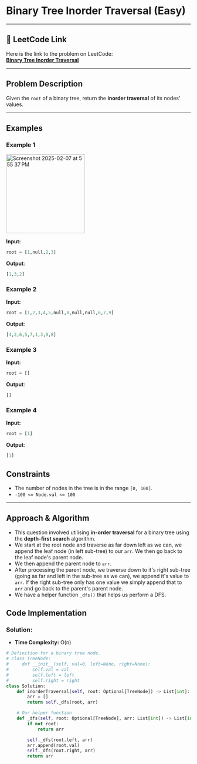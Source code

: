 # Binary Tree Inorder Traversal (Easy)

---

## 🔗 LeetCode Link

Here is the link to the problem on LeetCode:  
[**Binary Tree Inorder Traversal**](https://leetcode.com/problems/binary-tree-inorder-traversal/)

---

## Problem Description

Given the `root` of a binary tree, return the **inorder traversal** of its nodes' values.

---

## Examples

### **Example 1**

<img width="215" alt="Screenshot 2025-02-07 at 5 55 37 PM" src="https://github.com/user-attachments/assets/43eed14b-84ed-4636-8391-784e09dec185" />

**Input:**

```python
root = [1,null,2,3]
```

**Output**:

```python
[1,3,2]
```

### **Example 2**

**Input:**

```python
root = [1,2,3,4,5,null,8,null,null,6,7,9]
```

**Output**:

```python
[4,2,6,5,7,1,3,9,8]
```

### **Example 3**

**Input:**

```python
root = []
```

**Output**:

```python
[]
```

### **Example 4**

**Input:**

```python
root = [1]
```

**Output**:

```python
[1]
```

## Constraints

- The number of nodes in the tree is in the range `[0, 100]`.
- `-100 <= Node.val <= 100`

---

## Approach & Algorithm

- This question involved utilising **in-order traversal** for a binary tree using the **depth-first search** algorithm.
- We start at the root node and traverse as far down left as we can, we append the leaf node (in left sub-tree) to our `arr`. We then go back to the leaf node's parent node.
- We then append the parent node to `arr`.
- After processing the parent node, we traverse down to it's right sub-tree (going as far and left in the sub-tree as we can), we append it's value to `arr`. If the right sub-tree only has one value we simply append that to `arr` and go back to the parent's parent node.
- We have a helper function `_dfs()` that helps us perform a DFS.

## Code Implementation

### Solution:

- **Time Complexity:** O(n)

```python
# Definition for a binary tree node.
# class TreeNode:
#     def __init__(self, val=0, left=None, right=None):
#         self.val = val
#         self.left = left
#         self.right = right
class Solution:
    def inorderTraversal(self, root: Optional[TreeNode]) -> List[int]:
        arr = []
        return self._dfs(root, arr)

    # Our helper function
    def _dfs(self, root: Optional[TreeNode], arr: List[int]) -> List[int]:
        if not root:
            return arr

        self._dfs(root.left, arr)
        arr.append(root.val)
        self._dfs(root.right, arr)
        return arr
```
